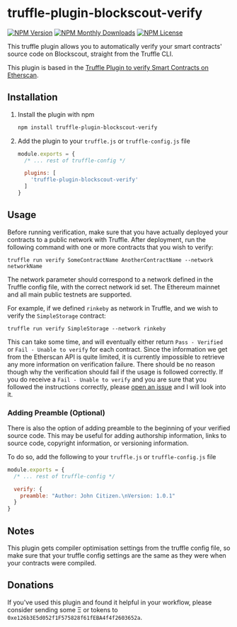 # truffle-plugin-blockscout-verify
[![NPM Version](https://img.shields.io/npm/v/truffle-plugin-blockscout-verify.svg)](https://www.npmjs.com/package/truffle-plugin-blockscout-verify)
[![NPM Monthly Downloads](https://img.shields.io/npm/dm/truffle-plugin-blockscout-verify.svg)](https://www.npmjs.com/package/truffle-plugin-blockscout-verify)
[![NPM License](https://img.shields.io/npm/l/truffle-assertions.svg)](https://www.npmjs.com/package/truffle-plugin-blockscout-verify)

This truffle plugin allows you to automatically verify your smart contracts' source code on Blockscout, straight from the Truffle CLI.

This plugin is based in the [Truffle Plugin to verify Smart Contracts on Etherscan](https://github.com/rkalis/truffle-plugin-verify/).

## Installation
1. Install the plugin with npm
    ```sh
    npm install truffle-plugin-blockscout-verify
    ```
2. Add the plugin to your `truffle.js` or `truffle-config.js` file
    ```js
    module.exports = {
      /* ... rest of truffle-config */

      plugins: [
        'truffle-plugin-blockscout-verify'
      ]
    }
    ```


## Usage
Before running verification, make sure that you have actually deployed your contracts to a public network with Truffle. After deployment, run the following command with one or more contracts that you wish to verify:

```
truffle run verify SomeContractName AnotherContractName --network networkName
```

The network parameter should correspond to a network defined in the Truffle config file, with the correct network id set. The Ethereum mainnet and all main public testnets are supported.

For example, if we defined `rinkeby` as network in Truffle, and we wish to verify the `SimpleStorage` contract:

```
truffle run verify SimpleStorage --network rinkeby
```

This can take some time, and will eventually either return `Pass - Verified` or `Fail - Unable to verify` for each contract. Since the information we get from the Etherscan API is quite limited, it is currently impossible to retrieve any more information on verification failure. There should be no reason though why the verification should fail if the usage is followed correctly. If you do receive a `Fail - Unable to verify` and you are sure that you followed the instructions correctly, please [open an issue](/issues/new) and I will look into it.

### Adding Preamble (Optional)
There is also the option of adding preamble to the beginning of your verified source code. This may be useful for adding authorship information, links to source code, copyright information, or versioning information.

To do so, add the following to your `truffle.js` or `truffle-config.js` file
```js
module.exports = {
  /* ... rest of truffle-config */

  verify: {
    preamble: "Author: John Citizen.\nVersion: 1.0.1"
  }
}
```

## Notes
This plugin gets compiler optimisation settings from the truffle config file, so make sure that your truffle config settings are the same as they were when your contracts were compiled.

## Donations
If you've used this plugin and found it helpful in your workflow, please consider sending some Ξ or tokens to `0xe126b3E5d052f1F575828f61fEBA4f4f2603652a`.
